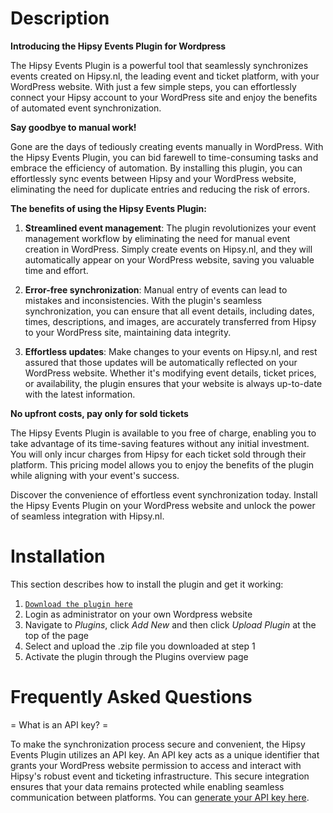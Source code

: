# Description
**Introducing the Hipsy Events Plugin for Wordpress**

The Hipsy Events Plugin is a powerful tool that seamlessly synchronizes events created on Hipsy.nl, the leading event and ticket platform, with your WordPress website. With just a few simple steps, you can effortlessly connect your Hipsy account to your WordPress site and enjoy the benefits of automated event synchronization.



**Say goodbye to manual work!**

Gone are the days of tediously creating events manually in WordPress. With the Hipsy Events Plugin, you can bid farewell to time-consuming tasks and embrace the efficiency of automation. By installing this plugin, you can effortlessly sync events between Hipsy and your WordPress website, eliminating the need for duplicate entries and reducing the risk of errors.

**The benefits of using the Hipsy Events Plugin:**

1. **Streamlined event management**: The plugin revolutionizes your event management workflow by eliminating the need for manual event creation in WordPress. Simply create events on Hipsy.nl, and they will automatically appear on your WordPress website, saving you valuable time and effort.

2. **Error-free synchronization**: Manual entry of events can lead to mistakes and inconsistencies. With the plugin's seamless synchronization, you can ensure that all event details, including dates, times, descriptions, and images, are accurately transferred from Hipsy to your WordPress site, maintaining data integrity.

3. **Effortless updates**: Make changes to your events on Hipsy.nl, and rest assured that those updates will be automatically reflected on your WordPress website. Whether it's modifying event details, ticket prices, or availability, the plugin ensures that your website is always up-to-date with the latest information.

**No upfront costs, pay only for sold tickets**

The Hipsy Events Plugin is available to you free of charge, enabling you to take advantage of its time-saving features without any initial investment. You will only incur charges from Hipsy for each ticket sold through their platform. This pricing model allows you to enjoy the benefits of the plugin while aligning with your event's success.

Discover the convenience of effortless event synchronization today. Install the Hipsy Events Plugin on your WordPress website and unlock the power of seamless integration with Hipsy.nl.



# Installation
This section describes how to install the plugin and get it working:
1. [`Download the plugin here`](https://github.com/hipsynl/hipsy-wordpress-events/archive/refs/heads/main.zip)
2. Login as administrator on your own Wordpress website
3. Navigate to *Plugins*, click *Add New* and then click *Upload Plugin* at the top of the page
4. Select and upload the .zip file you downloaded at step 1
5. Activate the plugin through the Plugins overview page

# Frequently Asked Questions
= What is an API key? =

To make the synchronization process secure and convenient, the Hipsy Events Plugin utilizes an API key. An API key acts as a unique identifier that grants your WordPress website permission to access and interact with Hipsy's robust event and ticketing infrastructure. This secure integration ensures that your data remains protected while enabling seamless communication between platforms. You can [generate your API key here](https://hipsy.nl/app/api-keys).